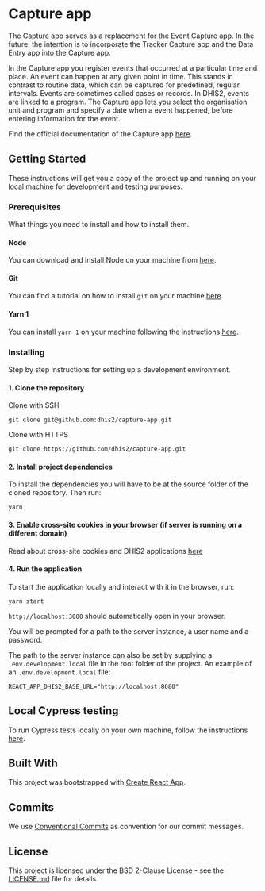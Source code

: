 # Capture app

The Capture app serves as a replacement for the Event Capture app. In the future, the intention is to incorporate the Tracker Capture app and the Data Entry app into the Capture app.

In the Capture app you register events that occurred at a particular time and place. An event can happen at any given point in time. This stands in contrast to routine data, which can be captured for predefined, regular intervals. Events are sometimes called cases or records. In DHIS2, events are linked to a program. The Capture app lets you select the organisation unit and program and specify a date when a event happened, before entering information for the event.

Find the official documentation of the Capture app [here](https://docs.dhis2.org/master/en/dhis2_user_manual_en/using-the-capture-app.html).
 
## Getting Started

These instructions will get you a copy of the project up and running on your local machine for development and testing purposes.

### Prerequisites

What things you need to install and how to install them.

#### Node 

You can download and install Node on your machine from [here](https://nodejs.org/en/download/).

#### Git 

You can find a tutorial on how to install `git` on your machine [here](https://www.atlassian.com/git/tutorials/install-git).

#### Yarn 1

You can install `yarn 1` on your machine following the instructions [here](https://classic.yarnpkg.com/en/docs/install/).


### Installing

Step by step instructions for setting up a development environment.

#### 1. Clone the repository

Clone with SSH
```
git clone git@github.com:dhis2/capture-app.git
```

Clone with HTTPS 
```
git clone https://github.com/dhis2/capture-app.git
```

#### 2. Install project dependencies

To install the dependencies you will have to be at the source folder of the cloned repository. Then run:

```
yarn 
```
#### 3. Enable cross-site cookies in your browser (if server is running on a different domain)

Read about cross-site cookies and DHIS2 applications [here](https://dhis2.nu/docs/guides/debug-instance/#disable-samesite-by-default-cookies)

#### 4. Run the application

To start the application locally and interact with it in the browser, run:

```
yarn start
```

`http://localhost:3000` should automatically open in your browser. 

You will be prompted for a path to the server instance, a user name and a password.

The path to the server instance can also be set by supplying a `.env.development.local` file in the root folder of the project. An example of an `.env.development.local` file:

```
REACT_APP_DHIS2_BASE_URL="http://localhost:8080"
```

## Local Cypress testing

To run Cypress tests locally on your own machine, follow the instructions [here](https://github.com/dhis2/capture-app/wiki/Cypress#run-cypress-tests-locally).

## Built With

This project was bootstrapped with [Create React App](https://github.com/facebookincubator/create-react-app).


## Commits

We use [Conventional Commits](https://www.conventionalcommits.org/en/v1.0.0-beta.4/) as convention for our commit messages.

## License

This project is licensed under the BSD 2-Clause License - see the [LICENSE.md](LICENSE.md) file for details
